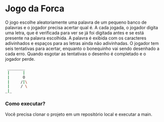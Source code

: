 # Jogo da Forca

O jogo escolhe aleatoriamente uma palavra de um pequeno banco de palavras e o jogador precisa acertar qual é.
A cada jogada, o jogador digita uma letra, que é verificada para ver se já foi digitada antes e 
se está presente na palavra escolhida. A palavra é exibida com os caracteres adivinhados e espaços para as letras ainda não adivinhadas.
O jogador tem seis tentativas para acertar, enquanto o bonequinho vai sendo desenhado a cada erro. Quando esgotar as tentativas o desenho é completado e o 
jogador perde.

```bash
 ________
 |      |
 |      O
 |     /|\
 |     / \
_|_
```

### Como executar?

Você precisa clonar o projeto em um repositório local e executar a main.
